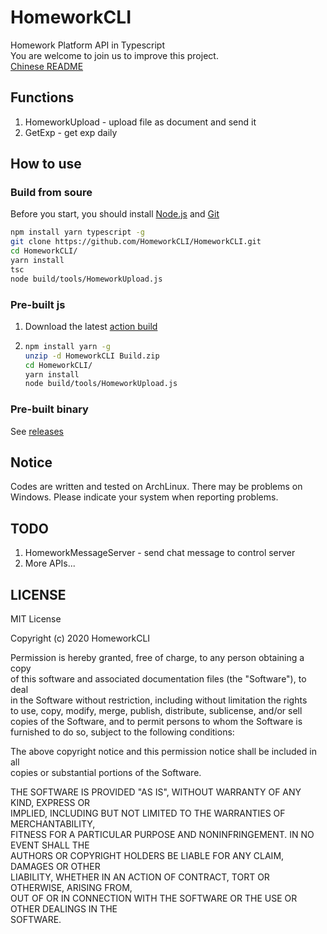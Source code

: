 # HomeworkCLI
Homework Platform API in Typescript  
You are welcome to join us to improve this project.  
[Chinese README](./README_CN.md)
## Functions
1. HomeworkUpload - upload file as document and send it
2. GetExp - get exp daily
## How to use
### Build from soure
Before you start, you should install [Node.js](https://nodejs.org/) and [Git](https://git-scm.com/)
```bash
npm install yarn typescript -g
git clone https://github.com/HomeworkCLI/HomeworkCLI.git
cd HomeworkCLI/
yarn install
tsc
node build/tools/HomeworkUpload.js
```
### Pre-built js
1. Download the latest [action build](https://github.com/HomeworkCLI/HomeworkCLI/actions)
2. ```bash
   npm install yarn -g
   unzip -d HomeworkCLI Build.zip
   cd HomeworkCLI/
   yarn install
   node build/tools/HomeworkUpload.js
   ```
### Pre-built binary
See [releases](https://github.com/HomeworkCLI/HomeworkCLI/releases/latest)
## Notice
Codes are written and tested on ArchLinux. There may be problems on Windows. Please indicate your system when reporting problems.
## TODO
1. HomeworkMessageServer - send chat message to control server
2. More APIs...
## LICENSE
MIT License

Copyright (c) 2020 HomeworkCLI

Permission is hereby granted, free of charge, to any person obtaining a copy  
of this software and associated documentation files (the "Software"), to deal  
in the Software without restriction, including without limitation the rights  
to use, copy, modify, merge, publish, distribute, sublicense, and/or sell  
copies of the Software, and to permit persons to whom the Software is  
furnished to do so, subject to the following conditions:  

The above copyright notice and this permission notice shall be included in all  
copies or substantial portions of the Software.  

THE SOFTWARE IS PROVIDED "AS IS", WITHOUT WARRANTY OF ANY KIND, EXPRESS OR  
IMPLIED, INCLUDING BUT NOT LIMITED TO THE WARRANTIES OF MERCHANTABILITY,  
FITNESS FOR A PARTICULAR PURPOSE AND NONINFRINGEMENT. IN NO EVENT SHALL THE  
AUTHORS OR COPYRIGHT HOLDERS BE LIABLE FOR ANY CLAIM, DAMAGES OR OTHER  
LIABILITY, WHETHER IN AN ACTION OF CONTRACT, TORT OR OTHERWISE, ARISING FROM,  
OUT OF OR IN CONNECTION WITH THE SOFTWARE OR THE USE OR OTHER DEALINGS IN THE  
SOFTWARE.

